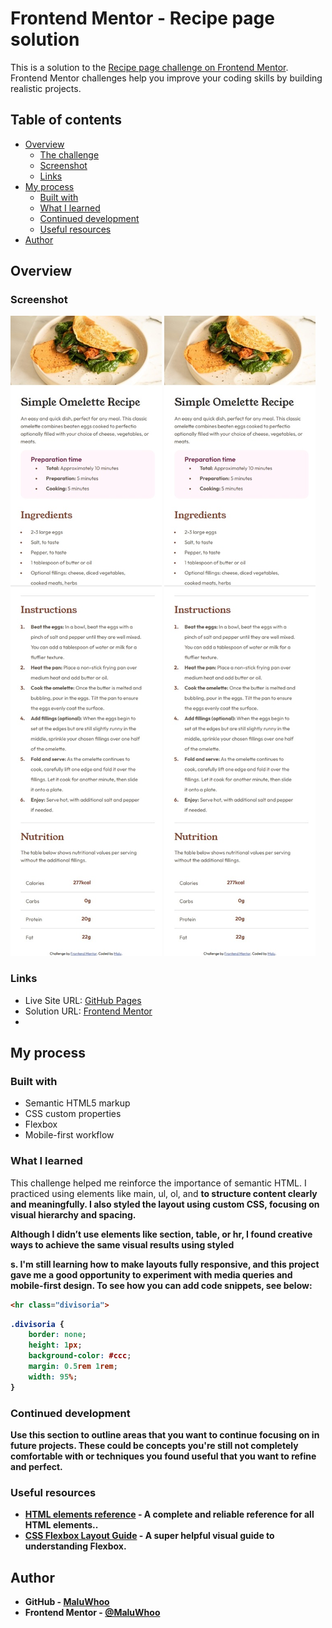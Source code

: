# Frontend Mentor - Recipe page solution

This is a solution to the [Recipe page challenge on Frontend Mentor](https://www.frontendmentor.io/challenges/recipe-page-KiTsR8QQKm). Frontend Mentor challenges help you improve your coding skills by building realistic projects. 

## Table of contents

- [Overview](#overview)
  - [The challenge](#the-challenge)
  - [Screenshot](#screenshot)
  - [Links](#links)
- [My process](#my-process)
  - [Built with](#built-with)
  - [What I learned](#what-i-learned)
  - [Continued development](#continued-development)
  - [Useful resources](#useful-resources)
- [Author](#author)

## Overview

### Screenshot

![Screenshot of the recipe page - Desktop](assets/images/screenshot.jpeg)
![Screenshot of the recipe page - Mobile](assets/images/screenshot.jpeg)

### Links

- Live Site URL: [GitHub Pages](https://maluwhoo.github.io/frontend-mentor-recipe-page/)
- Solution URL: [Frontend Mentor](https://www.frontendmentor.io/solutions/recipe-page-with-semantic-html-and-responsive-css-MaluWhoo)
- 
## My process

### Built with

- Semantic HTML5 markup
- CSS custom properties
- Flexbox
- Mobile-first workflow

### What I learned

This challenge helped me reinforce the importance of semantic HTML. I practiced using elements like main, ul, ol, and <strong> to structure content clearly and meaningfully. I also styled the layout using custom CSS, focusing on visual hierarchy and spacing.

Although I didn’t use elements like section, table, or hr, I found creative ways to achieve the same visual results using styled <div>s. I'm still learning how to make layouts fully responsive, and this project gave me a good opportunity to experiment with media queries and mobile-first design.
To see how you can add code snippets, see below:

```html
<hr class="divisoria">
```
```css
.divisoria {
    border: none;
    height: 1px;
    background-color: #ccc;
    margin: 0.5rem 1rem;
    width: 95%;
}
```

### Continued development

Use this section to outline areas that you want to continue focusing on in future projects. These could be concepts you're still not completely comfortable with or techniques you found useful that you want to refine and perfect.

### Useful resources

- [HTML elements reference](https://developer.mozilla.org/en-US/docs/Web/HTML/Reference/Elements) - A complete and reliable reference for all HTML elements..
- [CSS Flexbox Layout Guide](https://css-tricks.com/snippets/css/a-guide-to-flexbox/) - A super helpful visual guide to understanding Flexbox.
  
## Author

- GitHub - [MaluWhoo](https://github.com/MaluWhoo)
- Frontend Mentor - [@MaluWhoo](https://www.frontendmentor.io/profile/MaluWhoo)
